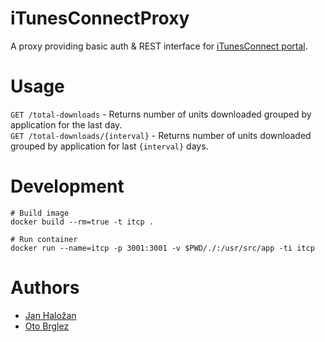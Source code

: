 # iTunesConnectProxy

A proxy providing basic auth &amp; REST interface for [iTunesConnect portal](https://itunesconnect.apple.com).

# Usage

`GET /total-downloads` - Returns number of units downloaded grouped by application for the last day.  
`GET /total-downloads/{interval}` - Returns number of units downloaded grouped by application for last `{interval}` days.

# Development

    # Build image
    docker build --rm=true -t itcp .

    # Run container
    docker run --name=itcp -p 3001:3001 -v $PWD/./:/usr/src/app -ti itcp

# Authors

- [Jan Haložan](https://github.com/JanHalozan)
- [Oto Brglez](https://github.com/otobrglez)
